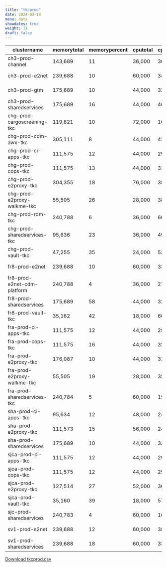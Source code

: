 ```yaml
---
title: "tkcprod"
date: 2024-03-18
menu: data
showdates: true
weight: 11
draft: false
---
```

<!--more-->
| clustername                 | memorytotal | memorypercent | cputotal | cpupercent | nodecount | health  | message            |
| --------------------------- | ----------- | ------------- | -------- | ---------- | --------- | ------- | ------------------ |
| ch3-prod-channel            |     143,689 |            11 |   36,000 |         36 |         6 | HEALTHY | Cluster is healthy |
| ch3-prod-e2net              |     239,688 |            10 |   60,000 |         34 |         9 | HEALTHY | Cluster is healthy |
| ch3-prod-gtm                |     175,689 |            10 |   44,000 |         32 |         7 | HEALTHY | Cluster is healthy |
| ch3-prod-sharedservices     |     175,689 |            16 |   44,000 |         46 |         7 | HEALTHY | Cluster is healthy |
| chg-prod-cargoscreening-tkc |     119,821 |            10 |   72,000 |         16 |         6 | HEALTHY | Cluster is healthy |
| chg-prod-cdm-awx-tkc        |     305,111 |             8 |   44,000 |         42 |         7 | HEALTHY | Cluster is healthy |
| chg-prod-ci-apps-tkc        |     111,575 |            12 |   44,000 |         29 |         7 | HEALTHY | Cluster is healthy |
| chg-prod-cops-tkc           |     111,575 |            13 |   44,000 |         31 |         7 | HEALTHY | Cluster is healthy |
| chg-prod-e2proxy-tkc        |     304,355 |            18 |   76,000 |         35 |        11 | HEALTHY | Cluster is healthy |
| chg-prod-e2proxy-walkme-tkc |      55,505 |            26 |   28,000 |         38 |         5 | HEALTHY | Cluster is healthy |
| chg-prod-rdm-tkc            |     240,788 |             6 |   36,000 |         66 |         6 | HEALTHY | Cluster is healthy |
| chg-prod-sharedservices-tkc |      95,636 |            23 |   36,000 |         49 |         6 | HEALTHY | Cluster is healthy |
| chg-prod-vault-tkc          |      47,255 |            35 |   24,000 |         53 |         6 | HEALTHY | Cluster is healthy |
| fr8-prod-e2net              |     239,688 |            10 |   60,000 |         33 |         9 | HEALTHY | Cluster is healthy |
| fr8-prod-e2net-cdm-platform |     240,788 |             4 |   36,000 |         27 |         6 | HEALTHY | Cluster is healthy |
| fr8-prod-sharedservices     |     175,689 |            58 |   44,000 |         32 |         7 | HEALTHY | Cluster is healthy |
| fr8-prod-vault-tkc          |      35,162 |            42 |   18,000 |         60 |         6 | HEALTHY | Cluster is healthy |
| fra-prod-ci-apps-tkc        |     111,575 |            12 |   44,000 |         29 |         7 | HEALTHY | Cluster is healthy |
| fra-prod-cops-tkc           |     111,575 |            16 |   44,000 |         32 |         7 | HEALTHY | Cluster is healthy |
| fra-prod-e2proxy-tkc        |     176,087 |            10 |   44,000 |         31 |         7 | HEALTHY | Cluster is healthy |
| fra-prod-e2proxy-walkme-tkc |      55,505 |            19 |   28,000 |         35 |         5 | HEALTHY | Cluster is healthy |
| fra-prod-sharedservices-tkc |     240,784 |             5 |   60,000 |         19 |         6 | HEALTHY | Cluster is healthy |
| sha-prod-ci-apps-tkc        |      95,634 |            12 |   48,000 |         24 |         6 | HEALTHY | Cluster is healthy |
| sha-prod-e2proxy-tkc        |     111,573 |            15 |   56,000 |         24 |         7 | HEALTHY | Cluster is healthy |
| sha-prod-sharedservices     |     175,689 |            10 |   44,000 |         33 |         7 | HEALTHY | Cluster is healthy |
| sjca-prod-ci-apps-tkc       |     111,575 |            12 |   44,000 |         29 |         7 | HEALTHY | Cluster is healthy |
| sjca-prod-cops-tkc          |     111,575 |            12 |   44,000 |         29 |         7 | HEALTHY | Cluster is healthy |
| sjca-prod-e2proxy-tkc       |     127,514 |            27 |   52,000 |         36 |         8 | HEALTHY | Cluster is healthy |
| sjca-prod-vault-tkc         |      35,160 |            39 |   18,000 |         57 |         6 | HEALTHY | Cluster is healthy |
| sjc-prod-sharedservices     |     240,783 |             4 |   60,000 |         16 |         6 | HEALTHY | Cluster is healthy |
| sv1-prod-e2net              |     239,688 |            12 |   60,000 |         38 |         9 | HEALTHY | Cluster is healthy |
| sv1-prod-sharedservices     |     239,688 |            18 |   60,000 |         33 |         9 | HEALTHY | Cluster is healthy |
[Download tkcprod.csv](/csv/tkcprod.csv)
